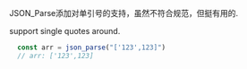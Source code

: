 JSON_Parse添加对单引号的支持，虽然不符合规范，但挺有用的.


support single quotes around.


```js
  const arr = json_parse("['123',123]")
  // arr: ['123',123]
```
